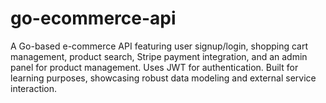 # go-ecommerce-api
 A Go-based e-commerce API featuring user signup/login, shopping cart management, product search, Stripe payment integration, and an admin panel for product management. Uses JWT for authentication. Built for learning purposes, showcasing robust data modeling and external service interaction.
